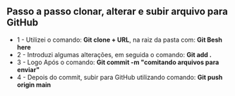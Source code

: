 ## Passo a passo clonar, alterar e subir arquivo para GitHub 

- 1 - Utilizei o comando: **Git clone + URL**, na raiz da pasta com: **Git Besh here** 
- 2 - Introduzi algumas alterações, em seguida o comando: **Git add .**
- 3 - Logo Após o comando: **Git commit -m "comitando arquivos para enviar"**
- 4 - Depois do commit, subir para GitHub utilizando comando: **Git push origin main**
